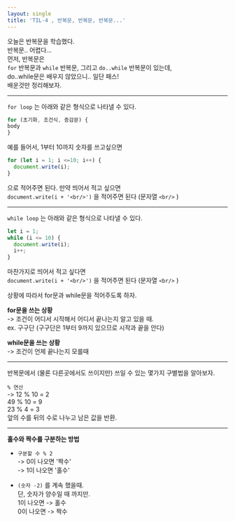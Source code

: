 ```yaml
---
layout: single
title: 'TIL-4 , 반복문, 반복문, 반복문...'
---
```


오늘은 반복문을 학습했다.  
반복문.. 어렵다...  
먼저, 반복문은  
`for` 반복문과 `while` 반복문, 그리고 `do..while` 반복문이 있는데,  
do..while문은 배우지 않았으니.. 일단 패스!  
배운것만 정리해보자.  

***

`for loop` 는 아래와 같은 형식으로 나타낼 수 있다.

>
```javascript
for (초기화, 조건식, 증감문) {
body
}
```

예를 들어서, 1부터 10까지 숫자를 쓰고싶으면  

>
```javascript
for (let i = 1; i <=10; i++) {
  document.write(i);
}
```

으로 적어주면 된다. 만약 띄어서 적고 싶으면  
`document.write(i + '<br/>')` 을 적어주면 된다 (문자열 `<br/>` )  

***

`while loop` 는 아래와 같은 형식으로 나타낼 수 있다.

>
```javascript
let i = 1;
while (i <= 10) {
  document.write(i);
  i++;
}
```

마찬가지로 띄어서 적고 싶다면  
`document.write(i + '<br/>')` 을 적어주면 된다 (문자열 `<br/>` )

상황에 따라서 for문과 while문을 적어주도록 하자.

**for문을 쓰는 상황**  
-> 조건이 어디서 시작해서 어디서 끝나는지 알고 있을 때.  
ex. 구구단 (구구단은 1부터 9까지 있으므로 시작과 끝을 안다)  

**while문을 쓰는 상황**  
-> 조건이 언제 끝나는지 모를때  

***

반복문에서 (물론 다른곳에서도 쓰이지만) 쓰일 수 있는 몇가지 구별법을 알아보자.  

> 
`% 연산`  
-> 12 % 10 = 2  
49 % 10 = 9  
23 % 4 = 3  
앞의 수를 뒤의 수로 나누고 남은 값을 반환.  

***
**홀수와 짝수를 구분하는 방법**  
- `구분할 수 % 2`  
-> 0이 나오면 '짝수'  
-> 1이 나오면 '홀수'  

- `(숫자 -2)` 를 계속 했을때.  
단, 숫자가 양수일 때 까지만.  
1이 나오면 -> 홀수  
0이 나오면 -> 짝수  
